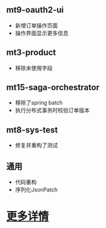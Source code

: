 ## mt9-oauth2-ui
- 新增订单操作页面
- 操作界面显示更多信息
## mt3-product
- 移除未使用字段
## mt15-saga-orchestrator
- 移除了spring batch
- 执行分布式事务时校验订单版本
## mt8-sys-test
- 修复并重构了测试
## 通用
- 代码重构
- 序列化JsonPatch
# [更多详情](https://github.com/users/publicdevop2019/projects/15)